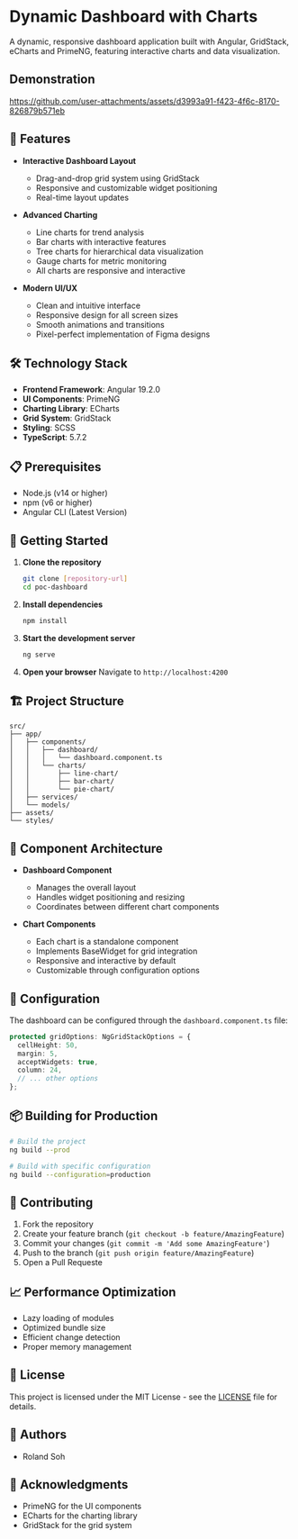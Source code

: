 # Dynamic Dashboard with Charts

A dynamic, responsive dashboard application built with Angular, GridStack, eCharts and PrimeNG, featuring interactive charts and data visualization.

## Demonstration

https://github.com/user-attachments/assets/d3993a91-f423-4f6c-8170-826879b571eb

## 🚀 Features

- **Interactive Dashboard Layout**
  - Drag-and-drop grid system using GridStack
  - Responsive and customizable widget positioning
  - Real-time layout updates

- **Advanced Charting**
  - Line charts for trend analysis
  - Bar charts with interactive features
  - Tree charts for hierarchical data visualization
  - Gauge charts for metric monitoring
  - All charts are responsive and interactive

- **Modern UI/UX**
  - Clean and intuitive interface
  - Responsive design for all screen sizes
  - Smooth animations and transitions
  - Pixel-perfect implementation of Figma designs

## 🛠️ Technology Stack

- **Frontend Framework**: Angular 19.2.0
- **UI Components**: PrimeNG
- **Charting Library**: ECharts
- **Grid System**: GridStack
- **Styling**: SCSS
- **TypeScript**: 5.7.2

## 📋 Prerequisites

- Node.js (v14 or higher)
- npm (v6 or higher)
- Angular CLI (Latest Version)

## 🚀 Getting Started

1. **Clone the repository**
   ```bash
   git clone [repository-url]
   cd poc-dashboard
   ```

2. **Install dependencies**
   ```bash
   npm install
   ```

3. **Start the development server**
   ```bash
   ng serve
   ```

4. **Open your browser**
   Navigate to `http://localhost:4200`

## 🏗️ Project Structure

```
src/
├── app/
│   ├── components/
│   │   ├── dashboard/
│   │   │   └── dashboard.component.ts
│   │   └── charts/
│   │       ├── line-chart/
│   │       ├── bar-chart/
│   │       └── pie-chart/
│   ├── services/
│   └── models/
├── assets/
└── styles/
```

## 🎨 Component Architecture

- **Dashboard Component**
  - Manages the overall layout
  - Handles widget positioning and resizing
  - Coordinates between different chart components

- **Chart Components**
  - Each chart is a standalone component
  - Implements BaseWidget for grid integration
  - Responsive and interactive by default
  - Customizable through configuration options

## 🔧 Configuration

The dashboard can be configured through the `dashboard.component.ts` file:

```typescript
protected gridOptions: NgGridStackOptions = {
  cellHeight: 50,
  margin: 5,
  acceptWidgets: true,
  column: 24,
  // ... other options
};
```

## 📦 Building for Production

```bash
# Build the project
ng build --prod

# Build with specific configuration
ng build --configuration=production
```

## 🤝 Contributing

1. Fork the repository
2. Create your feature branch (`git checkout -b feature/AmazingFeature`)
3. Commit your changes (`git commit -m 'Add some AmazingFeature'`)
4. Push to the branch (`git push origin feature/AmazingFeature`)
5. Open a Pull Requeste

## 📈 Performance Optimization

- Lazy loading of modules
- Optimized bundle size
- Efficient change detection
- Proper memory management

## 📄 License

This project is licensed under the MIT License - see the [LICENSE](LICENSE) file for details.

## 👥 Authors

- Roland Soh

## 🙏 Acknowledgments

- PrimeNG for the UI components
- ECharts for the charting library
- GridStack for the grid system
